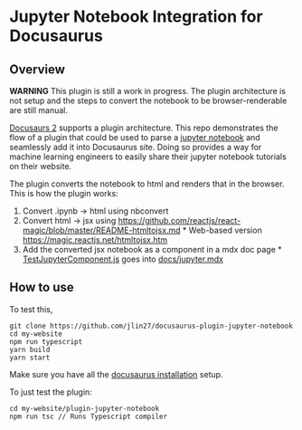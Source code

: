 # Jupyter Notebook Integration for Docusaurus

## Overview

**WARNING** This plugin is still a work in progress. The plugin architecture is not setup and the steps to convert the notebook to be browser-renderable are still manual. 

[Docusaurs 2](https://docusaurus.io/) supports a plugin architecture. This repo demonstrates the flow of a plugin that could be used to parse a [jupyter notebook](https://jupyter.org/) and seamlessly add it into Docusaurus site. Doing so provides a way for machine learning engineers to easily share their jupyter notebook tutorials on their website. 

The plugin converts the notebook to html and renders that in the browser. This is how the plugin works:
   1. Convert .ipynb → html using nbconvert 
   2. Convert html → jsx using https://github.com/reactjs/react-magic/blob/master/README-htmltojsx.md
     * Web-based version https://magic.reactjs.net/htmltojsx.htm
   3. Add the converted jsx notebook as a component in a mdx doc page
     * [TestJupyterComponent.js](https://github.com/jlin27/docusaurus-plugin-jupyter-notebook/blob/main/my-website/src/pages/TestJupyterComponent.js) goes into [docs/jupyter.mdx](https://github.com/jlin27/docusaurus-plugin-jupyter-notebook/blob/main/my-website/docs/jupyter.mdx)



## How to use

To test this, 
```
git clone https://github.com/jlin27/docusaurus-plugin-jupyter-notebook
cd my-website
npm run typescript
yarn build
yarn start
```
Make sure you have all the [docusaurus installation](https://v2.docusaurus.io/docs/installation) setup.

To just test the plugin:
```
cd my-website/plugin-jupyter-notebook
npm run tsc // Runs Typescript compiler
```



 
